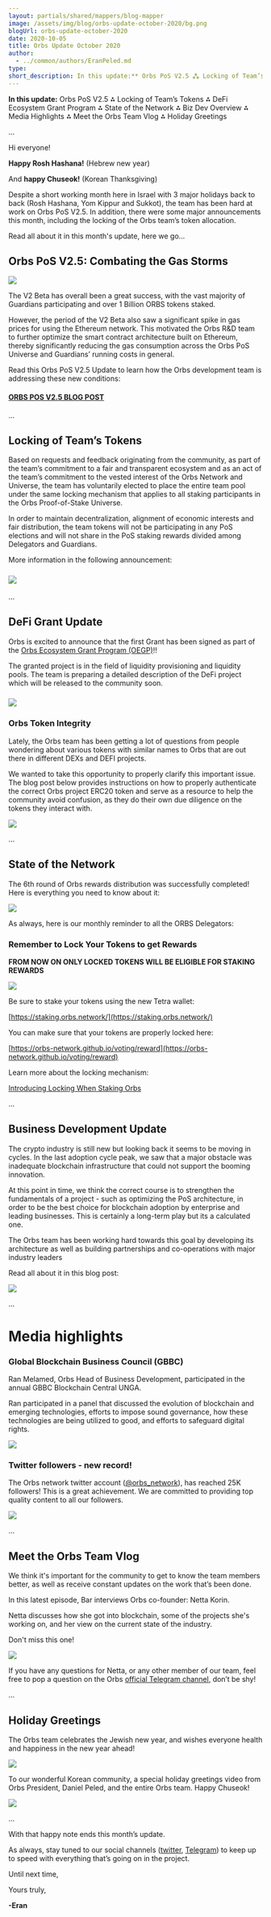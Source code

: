 ```yaml
---
layout: partials/shared/mappers/blog-mapper
image: /assets/img/blog/orbs-update-october-2020/bg.png
blogUrl: orbs-update-october-2020
date: 2020-10-05
title: Orbs Update October 2020
author:
  - ../common/authors/EranPeled.md
type:
short_description: In this update:** Orbs PoS V2.5 ⁂ Locking of Team’s Tokens ⁂ DeFi Ecosystem Grant Program ⁂ State of the Network ⁂ Biz Dev Overview ⁂ Media Highlights ⁂ Meet the Orbs Team Vlog ⁂ Holiday Greetings
---
```


**In this update:** Orbs PoS V2.5 ⁂ Locking of Team’s Tokens ⁂ DeFi Ecosystem Grant Program ⁂ State of the Network ⁂ Biz Dev Overview ⁂ Media Highlights ⁂ Meet the Orbs Team Vlog ⁂ Holiday Greetings

...

Hi everyone!

**Happy Rosh Hashana!** (Hebrew new year)

And **happy Chuseok!** (Korean Thanksgiving)

Despite a short working month here in Israel with 3 major holidays back to back (Rosh Hashana, Yom Kippur and Sukkot), the team has been hard at work on Orbs PoS V2.5. In addition, there were some major announcements this month, including the locking of the Orbs team’s token allocation.

Read all about it in this month's update, here we go...

## **Orbs PoS V2.5: Combating the Gas Storms**

![](/assets/img/blog/orbs-update-october-2020/gas-wars-1030x579.jpeg)

The V2 Beta has overall been a great success, with the vast majority of Guardians participating and over 1 Billion ORBS tokens staked.

However, the period of the V2 Beta also saw a significant spike in gas prices for using the Ethereum network. This motivated the Orbs R&D team to further optimize the smart contract architecture built on Ethereum, thereby significantly reducing the gas consumption across the Orbs PoS Universe and Guardians’ running costs in general.

Read this Orbs PoS V2.5 Update to learn how the Orbs development team is addressing these new conditions:

#### [ORBS POS V2.5 BLOG POST](https://www.orbs.com/v2-5-update-combating-the-gas-storms/)

...

## **Locking of Team’s Tokens**

Based on requests and feedback originating from the community, as part of the team’s commitment to a fair and transparent ecosystem and as an act of the team’s commitment to the vested interest of the Orbs Network and Universe, the team has voluntarily elected to place the entire team pool under the same locking mechanism that applies to all staking participants in the Orbs Proof-of-Stake Universe.

In order to maintain decentralization, alignment of economic interests and fair distribution, the team tokens will not be participating in any PoS elections and will not share in the PoS staking rewards divided among Delegators and Guardians.

More information in the following announcement:

### [![](/assets/img/blog/orbs-update-october-2020/photo_2020-10-05_09-19-29.jpg)](https://www.orbs.com/locking-of-team-tokens/)

...

## **DeFi Grant Update**

Orbs is excited to announce that the first Grant has been signed as part of the [Orbs Ecosystem Grant Program (OEGP)](https://www.orbs.com/white-papers/orbs-grant-program-2/)!!

The granted project is in the field of liquidity provisioning and liquidity pools. The team is preparing a detailed description of the DeFi project which will be released to the community soon.

### ![](/assets/img/blog/orbs-update-october-2020/defi-1030x579.jpg)

### Orbs Token Integrity

Lately, the Orbs team has been getting a lot of questions from people wondering about various tokens with similar names to Orbs that are out there in different DEXs and DEFI projects.

We wanted to take this opportunity to properly clarify this important issue. The blog post below provides instructions on how to properly authenticate the correct Orbs project ERC20 token and serve as a resource to help the community avoid confusion, as they do their own due diligence on the tokens they interact with.

[![](/assets/img/blog/orbs-update-october-2020/red-light_twitter.png)](https://www.orbs.com/orbs-token-integrity/)

...

## **State of the Network**

The 6th round of Orbs rewards distribution was successfully completed! Here is everything you need to know about it:

[![](/assets/img/blog/orbs-update-october-2020/rewards-banner_twitter.png)](https://www.orbs.com/6th-orbs-rewards-distribution-summary-2/)

As always, here is our monthly reminder to all the ORBS Delegators:

### Remember to Lock Your Tokens to get Rewards

**FROM NOW ON ONLY LOCKED TOKENS WILL BE ELIGIBLE FOR STAKING REWARDS**

![](/assets/img/blog/orbs-update-october-2020/lock-your-tokens-1030x611.jpg)

Be sure to stake your tokens using the new Tetra wallet:

[https://staking.orbs.network/](https://staking.orbs.network/)

You can make sure that your tokens are properly locked here:

[https://orbs-network.github.io/voting/reward](https://orbs-network.github.io/voting/reward)

Learn more about the locking mechanism:

[Introducing Locking When Staking Orbs](https://www.orbs.com/introducing-locking-when-staking-orbs/#:~:text=When%20you%20stake%20your%20ORBS,withdrawn%20using%20your%20private%20key.)

...

## **Business Development Update**

The crypto industry is still new but looking back it seems to be moving in cycles. In the last adoption cycle peak, we saw that a major obstacle was inadequate blockchain infrastructure that could not support the booming innovation.

At this point in time, we think the correct course is to strengthen the fundamentals of a project - such as optimizing the PoS architecture, in order to be the best choice for blockchain adoption by enterprise and leading businesses. This is certainly a long-term play but its a calculated one.

The Orbs team has been working hard towards this goal by developing its architecture as well as building partnerships and co-operations with major industry leaders

Read all about it in this blog post:

[![](/assets/img/blog/orbs-update-october-2020/gears_twitter.png)](https://www.orbs.com/the-orbs-project-overview-of-enterprise-projects-and-partnerships/)

...

# Media highlights

### Global Blockchain Business Council (GBBC)

Ran Melamed, Orbs Head of Business Development, participated in the annual GBBC Blockchain Central UNGA.

Ran participated in a panel that discussed the evolution of blockchain and emerging technologies, efforts to impose sound governance, how these technologies are being utilized to good, and efforts to safeguard digital rights.

[![](/assets/img/blog/orbs-update-october-2020/EiIACfFWAAIe36b.jpeg)](https://www.youtube.com/watch?v=v0w4YKp9JNs)

### Twitter followers - new record!

The Orbs network twitter account ([@orbs_network](https://twitter.com/orbs_network)), has reached 25K followers! This is a great achievement. We are committed to providing top quality content to all our followers.

![](/assets/img/blog/orbs-update-october-2020/25k-1030x658.jpg)

...

## **Meet the Orbs Team Vlog**

We think it's important for the community to get to know the team members better, as well as receive constant updates on the work that’s been done.

In this latest episode, Bar interviews Orbs co-founder: Netta Korin.

Netta discusses how she got into blockchain, some of the projects she's working on, and her view on the current state of the industry.

Don't miss this one!

[![](/assets/img/blog/orbs-update-october-2020/Screen-Shot-2020-10-05-at-9.56.08.png)](https://www.youtube.com/watch?v=RWlfYg1Cd74&feature=youtu.be)

If you have any questions for Netta, or any other member of our team, feel free to pop a question on the Orbs [official Telegram channel](https://t.me/OrbsNetwork), don’t be shy!

...

## **Holiday Greetings**

The Orbs team celebrates the Jewish new year, and wishes everyone health and happiness in the new year ahead!

![](/assets/img/blog/orbs-update-october-2020/rosh-hashana-1011x1030.jpg)

To our wonderful Korean community, a special holiday greetings video from Orbs President, Daniel Peled, and the entire Orbs team. Happy Chuseok!

[![](/assets/img/blog/orbs-update-october-2020/Screen-Shot-2020-10-05-at-10.00.19.png)](https://www.youtube.com/watch?v=Q-rr3E6IHHA&feature=youtu.be)

...

With that happy note ends this month’s update.

As always, stay tuned to our social channels ([twitter](https://twitter.com/orbs_network), [Telegram](https://t.me/OrbsNetwork)) to keep up to speed with everything that’s going on in the project.

Until next time,

Yours truly,

**\-Eran**
